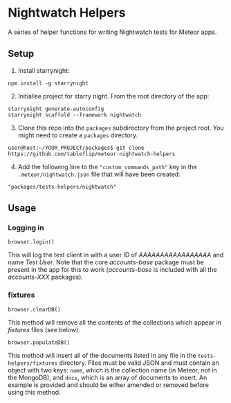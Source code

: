 # Nightwatch Helpers
A series of helper functions for writing Nightwatch tests for Meteor apps.

## Setup

1. Install starrynight:

```
npm install -g starrynight
```

2. Initialise project for starry night.  From the root directory of the app:

```
starrynight generate-autoconfig
starrynight scaffold --framework nightwatch
```

3. Clone this repo into the `packages` subdirectory from the project root.  You might need to create a `packages` directory.

```
user@host:~/YOUR_PROJECT/packages$ git clone https://github.com/tableflip/meteor-nightwatch-helpers
```

4. Add the following line to the `"custom_commands_path"` key in the `.meteor/nightwatch.json` file that will have been created:

```
"packages/tests-helpers/nightwatch"
```

## Usage

### Logging in

```
browser.login()
```

This will log the test client in with a user ID of *AAAAAAAAAAAAAAAAA* and name *Test User*.  Note that the core *accounts-base* package must be present in the app for this to work (*accounts-base* is included with all the *accounts-XXX* packages).

### fixtures

```
browser.clearDB()
```

This method will remove all the contents of the collections which appear in *fixtures* files (see below).

```
browser.populateDB()
```

This method will insert all of the documents listed in any file in the `tests-helpers/fixtures` directory.  Files must be valid JSON and must contain an object with two keys: `name`, which is the collection name (in Meteor, not in the MongoDB), and `docs`, which is an array of documents to insert.  An example is provided and should be either amended or removed before using this method.
